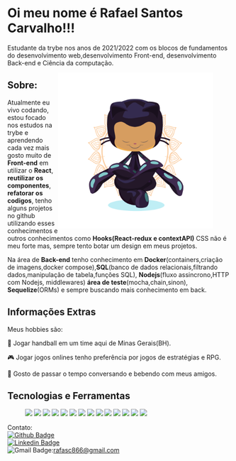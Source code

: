 <h1>Oi meu nome é Rafael Santos Carvalho!!!</h1>

<p>Estudante da trybe nos anos de 2021/2022 com os blocos de fundamentos do desenvolvimento web,desenvolvimento Front-end, desenvolvimento Back-end e Ciência da computação.</p>

<figure>
  <img alt="Imgprofile" align="right" src="yogitocat.png" width=350px />
</figure>

<section>
  <h2>Sobre:</h2>
  <p>Atualmente eu vivo codando, estou focado nos estudos na trybe e aprendendo cada vez mais gosto muito de <strong>Front-end</strong> em utilizar o <strong>React</strong>, <strong>reutilizar os  componentes</strong>, <strong>refatorar os codigos</strong>, tenho alguns projetos no github utilizando esses conhecimentos e outros conhecimentos como <strong>Hooks(React-redux e contextAPI)</strong> CSS não é meu forte mas, sempre tento botar um design em meus projetos. </p>
  <p>Na área de <strong>Back-end</strong> tenho conhecimento em <strong>Docker</strong>(containers,criação de imagens,docker compose),<strong>SQL</strong>(banco de dados relacionais,filtrando dados,manipulação de tabela,funções SQL), <strong>Nodejs</strong>(fluxo assincrono,HTTP com Nodejs, middlewares) <strong>área de teste</strong>(mocha,chain,sinon), <strong>Sequelize</strong>(ORMs) e sempre buscando mais conhecimento em back.</p>
</section>

<section>
  <h2>Informações Extras</h2>
  <p>Meus hobbies são:</p>
  <p>🤾 Jogar handball em um time aqui de Minas Gerais(BH).</p>
  <p>🎮 Jogar jogos onlines tenho preferência por jogos de estratégias e RPG.</p>
  <p>🍺 Gosto de passar o tempo conversando e bebendo com meus amigos. </p>
</section>
<section>
  <h2>Tecnologias e Ferramentas</h2>
  <figure>
    <img width=90px src="https://upload.wikimedia.org/wikipedia/commons/3/35/Tux.svg"/>
    <img width=100px src="https://upload.wikimedia.org/wikipedia/commons/6/61/HTML5_logo_and_wordmark.svg"/>
    <img width=175px src="https://marcas-logos.net/wp-content/uploads/2020/11/JavaScript-logo.png"/>
    <img width=80px src="https://logodownload.org/wp-content/uploads/2017/04/css-3-logo.png"/>
    <img width=100px src="https://git-scm.com/images/logos/logomark-orange@2x.png" />
    <img width=100px src="https://upload.wikimedia.org/wikipedia/commons/a/a7/React-icon.svg" />
    <img width=100px src="https://d33wubrfki0l68.cloudfront.net/0834d0215db51e91525a25acf97433051f280f2f/c30f5/img/redux.svg" />
    <img width=100px src="https://nodejs.org/static/images/logos/nodejs-new-pantone-black.svg" />
    <img width=120px src="https://maisgeek.com/wp-content/uploads/2021/07/075c8694.jpeg" />
    <img width=120px src="https://jestjs.io/pt-BR/img/opengraph.png" />
    <img width=120px src="https://i0.wp.com/podprogramar.com.br/wp-content/uploads/2019/06/sql_.png" />
    <img width=120px src="https://www.portalgsti.com.br/media/uploads/marcomascarenhas/banco-de-dados-mysql.jpg" />
    <img width=185px src="https://marcofranssen.nl/images/681b1f62be27d6c8f99eb491c473786a4b716aab.png" />
    <img width=130px src="https://google.github.io/sqlcommenter/images/sequelize-logo.png" />
  </figure>
</section>

Contato: <br/>
[![Github Badge](https://img.shields.io/badge/GitHub-100000?style=for-the-badge&logo=github&logoColor=white)](https://github.com/Oieusouopi) <br/>
[![Linkedin Badge](https://img.shields.io/badge/-LinkedIn-blue?style=flat-square&logo=Linkedin&logoColor=white&link=https://www.linkedin.com/in/)](https://www.linkedin.com/in/rafael-santos-a84a35200/) <br/>
![Gmail Badge](https://img.shields.io/badge/Gmail-D14836?style=for-the-badge&logo=gmail&logoColor=white):rafasc866@gmail.com
  
